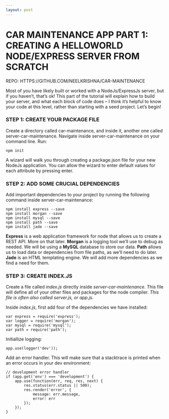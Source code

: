```yaml
---
layout: post
---
```


# CAR MAINTENANCE APP PART 1: CREATING A HELLOWORLD NODE/EXPRESS SERVER FROM SCRATCH

REPO: HTTPS://GITHUB.COM/NEELKRISHNA/CAR-MAINTENANCE

Most of you have likely built or worked with a NodeJs/ExpressJs server, but if you haven’t, that’s ok! This part of the tutorial will explain how to build your server, and what each block of code does – I think it’s helpful to know your code at this level, rather than starting with a seed project. Let’s begin!

### STEP 1: CREATE YOUR PACKAGE FILE

Create a directory called car-maintenance, and inside it, another one called server-car-maintenance. Navigate inside server-car-maintenance on your command line. Run:

```
npm init
```

A wizard will walk you through creating a package.json file for your new NodeJs application. You can allow the wizard to enter default values for each attribute by pressing enter.

### STEP 2: ADD SOME CRUCIAL DEPENDENCIES

Add important dependencies to your project by running the following command inside server-car-maintenance:

```
npm install express --save
npm install morgan --save
npm install mysql --save
npm install path --save
npm install jade --save
```

**Express** is a web application framework for node that allows us to create a REST API. More on that later.
**Morgan** is a logging tool we’ll use to debug as needed.
We will be using a **MySQL** database to store our data.
**Path** allows us to load data or dependencies from file paths, as we’ll need to do later.
**Jade** is an HTML templating engine.
We will add more dependencies as we find a need for them.

### STEP 3: CREATE INDEX.JS

Create a file called *index.js* directly inside *server-car-maintenance*. This file will define all of your other files and packages for the node compiler. *This file is often also called server.js, or app.js*.

Inside *index.js*, first add four of the dependencies we have installed:

```
var express = require('express');
var logger = require('morgan');
var mysql = require('mysql');
var path = require('path');
```

Initiallize logging:

```
app.use(logger('dev'));
```

Add an error handler. This will make sure that a stacktrace is printed when an error occurs in your dev environment:

```
// development error handler
if (app.get('env') === 'development') {
	app.use(function(err, req, res, next) {
		res.status(err.status || 500);
		res.render('error', {
			message: err.message,
			error: err
		});
	});
}
```